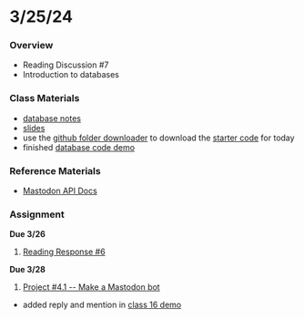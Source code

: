 # 3/25/24
### Overview  
* Reading Discussion #7
* Introduction to databases
### Class Materials
* [database notes](../notes/databases.md)
* [slides](https://docs.google.com/presentation/d/1ETp6jYejLaxH5hP4xzcywY5bLsScTAc6GkLI-eHxGqI/edit?usp=sharing)
* use the [github folder downloader](https://download-directory.github.io/) to download the [starter code](../starter-code/class17-starter) for today
* finished [database code demo](../demos/class17-demo)

### Reference Materials
* [Mastodon API Docs](https://docs.joinmastodon.org/client/intro/)

### Assignment
**Due 3/26**
1. [Reading Response #6](https://github.com/samheckle/networked-media-sp-24/blob/main/assignments/readings.md#reading-response-6)

**Due 3/28**
1. [Project #4.1 -- Make a Mastodon bot](https://github.com/samheckle/networked-media-sp-24/blob/main/assignments/projects.md#project-4)
* added reply and mention in [class 16 demo](../demos/class16-demo)
